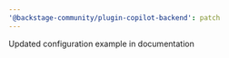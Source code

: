 ```yaml
---
'@backstage-community/plugin-copilot-backend': patch
---
```


Updated configuration example in documentation
